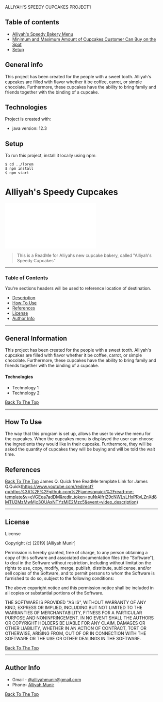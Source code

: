 ALLIYAH'S SPEEDY CUPCAKES PROJECT1
## Table of contents
* [Alliyah's Speedy Bakery Menu](#general-info)
* [Minimum and Maximum Amount of Cupcakes Customer Can Buy on the Spot](#technologies)
* [Setup](#setup)

## General info
This project has been created for the people with a sweet tooth. Alliyah's cupcakes are filled with flavor whether it be coffee, carrot, or simple chocolate. Furthermore, these cupcakes have the ability to bring family and friends together with the binding of a cupcake. 
	
## Technologies
Project is created with:
* java version: 12.3
	
## Setup
To run this project, install it locally using npm:

```
$ cd ../lorem
$ npm install
$ npm start
```



# Alliyah's Speedy Cupcakes

![Project Image](file:///C:/Users/Alliyah%20Munir/Downloads/ProjectLogo.pdf)

> This is a ReadMe for Alliyahs new cupcake bakery, called "Alliyah's Speedy Cupcakes"

---

### Table of Contents
You're sections headers will be used to reference location of destination.

- [Description](#description)
- [How To Use](#how-to-use)
- [References](#references)
- [License](#license)
- [Author Info](#author-info)

---

## General Information

This project has been created for the people with a sweet tooth. Alliyah's cupcakes are filled with flavor whether it be coffee, carrot, or simple chocolate. Furthermore, these cupcakes have the ability to bring family and friends together with the binding of a cupcake. 
	

#### Technologies

- Technology 1
- Technology 2

[Back To The Top](#Alliyah's-Speedy-Bakery)

---

## How To Use
The way that this program is set up, allows the user to view the menu for the cupcakes. When the cupcakes menu is displayed the user can choose the ingredients they would like in their cupcake. Furthermore, they will be asked the quantity of cupcakes they will be buying and will be told the wait time. 



## References
[Back To The Top](#Alliyah's-Speedy-Cupcakes)
 James Q. Quick free ReadMe template 
 Link for James Q.Quick(https://www.youtube.com/redirect?q=https%3A%2F%2Fgithub.com%2Fjamesqquick%2Fread-me-template&v=eVGEea7adDM&redir_token=puNrAIfrj29cNWLsLHxPRvLZnXd8MTU2MzMwMjc3OUAxNTYzMjE2Mzc5&event=video_description)

---

## License

 License

Copyright (c) [2019] [Alliyah Munir]

Permission is hereby granted, free of charge, to any person obtaining a copy
of this software and associated documentation files (the "Software"), to deal
in the Software without restriction, including without limitation the rights
to use, copy, modify, merge, publish, distribute, sublicense, and/or sell
copies of the Software, and to permit persons to whom the Software is
furnished to do so, subject to the following conditions:

The above copyright notice and this permission notice shall be included in all
copies or substantial portions of the Software.

THE SOFTWARE IS PROVIDED "AS IS", WITHOUT WARRANTY OF ANY KIND, EXPRESS OR
IMPLIED, INCLUDING BUT NOT LIMITED TO THE WARRANTIES OF MERCHANTABILITY,
FITNESS FOR A PARTICULAR PURPOSE AND NONINFRINGEMENT. IN NO EVENT SHALL THE
AUTHORS OR COPYRIGHT HOLDERS BE LIABLE FOR ANY CLAIM, DAMAGES OR OTHER
LIABILITY, WHETHER IN AN ACTION OF CONTRACT, TORT OR OTHERWISE, ARISING FROM,
OUT OF OR IN CONNECTION WITH THE SOFTWARE OR THE USE OR OTHER DEALINGS IN THE
SOFTWARE.

[Back To The Top](#Alliyah's-Speedy-Cupcakes)

---

## Author Info

- Gmail - [@alliyahmunir@gmail.com](https://gmail.com/alliyahmunir)
- Phone- [Alliyah Munir](626-671-2156)

[Back To The Top](#Alliyah's-Speedy-Cupcakes)
